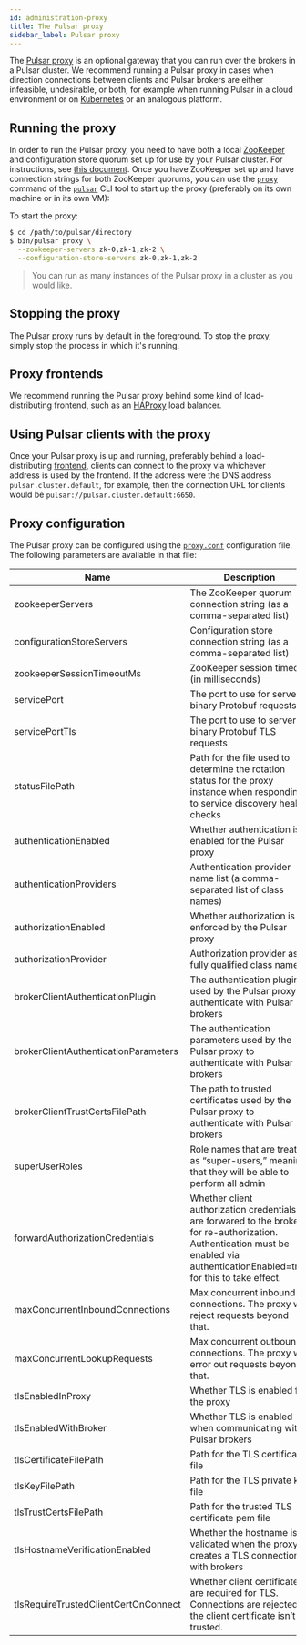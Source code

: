 ```yaml
---
id: administration-proxy
title: The Pulsar proxy
sidebar_label: Pulsar proxy
---
```


The [Pulsar proxy](concepts-architecture-overview.md#pulsar-proxy) is an optional gateway that you can run over the brokers in a Pulsar cluster. We recommend running a Pulsar proxy in cases when direction connections between clients and Pulsar brokers are either infeasible, undesirable, or both, for example when running Pulsar in a cloud environment or on [Kubernetes](https://kubernetes.io) or an analogous platform.

## Running the proxy

In order to run the Pulsar proxy, you need to have both a local [ZooKeeper](https://zookeeper.apache.org) and configuration store quorum set up for use by your Pulsar cluster. For instructions, see [this document](deploy-bare-metal.md). Once you have ZooKeeper set up and have connection strings for both ZooKeeper quorums, you can use the [`proxy`](reference-cli-tools.md#pulsar-proxy) command of the [`pulsar`](reference-cli-tools.md#pulsar) CLI tool to start up the proxy (preferably on its own machine or in its own VM):

To start the proxy:

```bash
$ cd /path/to/pulsar/directory
$ bin/pulsar proxy \
  --zookeeper-servers zk-0,zk-1,zk-2 \
  --configuration-store-servers zk-0,zk-1,zk-2
```

> You can run as many instances of the Pulsar proxy in a cluster as you would like.


## Stopping the proxy

The Pulsar proxy runs by default in the foreground. To stop the proxy, simply stop the process in which it's running.

## Proxy frontends

We recommend running the Pulsar proxy behind some kind of load-distributing frontend, such as an [HAProxy](https://www.digitalocean.com/community/tutorials/an-introduction-to-haproxy-and-load-balancing-concepts) load balancer.

## Using Pulsar clients with the proxy

Once your Pulsar proxy is up and running, preferably behind a load-distributing [frontend](#proxy-frontends), clients can connect to the proxy via whichever address is used by the frontend. If the address were the DNS address `pulsar.cluster.default`, for example, then the connection URL for clients would be `pulsar://pulsar.cluster.default:6650`.

## Proxy configuration

The Pulsar proxy can be configured using the [`proxy.conf`](reference-configuration.md#proxy) configuration file. The following parameters are available in that file:

|Name|Description|Default|
|---|---|---|
|zookeeperServers|  The ZooKeeper quorum connection string (as a comma-separated list)  ||
|configurationStoreServers| Configuration store connection string (as a comma-separated list) ||
|zookeeperSessionTimeoutMs| ZooKeeper session timeout (in milliseconds) |30000|
|servicePort| The port to use for server binary Protobuf requests |6650|
|servicePortTls|  The port to use to server binary Protobuf TLS requests  |6651|
|statusFilePath | Path for the file used to determine the rotation status for the proxy instance when responding to service discovery health checks ||
|authenticationEnabled| Whether authentication is enabled for the Pulsar proxy  |false|
|authenticationProviders| Authentication provider name list (a comma-separated list of class names) ||
|authorizationEnabled|  Whether authorization is enforced by the Pulsar proxy |false|
|authorizationProvider| Authorization provider as a fully qualified class name  |org.apache.pulsar.broker.authorization.PulsarAuthorizationProvider|
|brokerClientAuthenticationPlugin|  The authentication plugin used by the Pulsar proxy to authenticate with Pulsar brokers  ||
|brokerClientAuthenticationParameters|  The authentication parameters used by the Pulsar proxy to authenticate with Pulsar brokers  ||
|brokerClientTrustCertsFilePath|  The path to trusted certificates used by the Pulsar proxy to authenticate with Pulsar brokers ||
|superUserRoles|  Role names that are treated as “super-users,” meaning that they will be able to perform all admin ||
|forwardAuthorizationCredentials| Whether client authorization credentials are forwared to the broker for re-authorization. Authentication must be enabled via authenticationEnabled=true for this to take effect.  |false|
|maxConcurrentInboundConnections| Max concurrent inbound connections. The proxy will reject requests beyond that. |10000|
|maxConcurrentLookupRequests| Max concurrent outbound connections. The proxy will error out requests beyond that. |50000|
|tlsEnabledInProxy| Whether TLS is enabled for the proxy  |false|
|tlsEnabledWithBroker|  Whether TLS is enabled when communicating with Pulsar brokers |false|
|tlsCertificateFilePath|  Path for the TLS certificate file ||
|tlsKeyFilePath|  Path for the TLS private key file ||
|tlsTrustCertsFilePath| Path for the trusted TLS certificate pem file ||
|tlsHostnameVerificationEnabled|  Whether the hostname is validated when the proxy creates a TLS connection with brokers  |false|
|tlsRequireTrustedClientCertOnConnect|  Whether client certificates are required for TLS. Connections are rejected if the client certificate isn’t trusted. |false|
